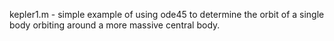
kepler1.m - simple example of using ode45 to determine the orbit
            of a single body orbiting around a more massive 
            central body.
